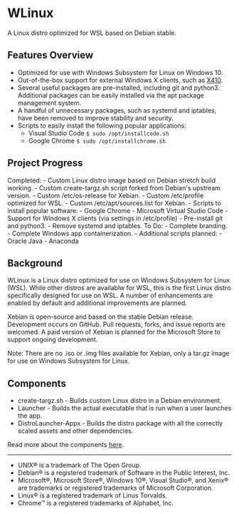 # WLinux

A Linux distro optimized for WSL based on Debian stable.

## Features Overview

- Optimized for use with Windows Subsystem for Linux on Windows 10.
- Out-of-the-box support for external Windows X clients, such as [X410](https://www.microsoft.com/store/productId/9NLP712ZMN9Q).
- Several useful packages are pre-installed, including git and python3. Additional packages can be easily installed via the apt package management system.
- A handful of unnecessary packages, such as systemd and iptables, have been removed to improve stability and security.
- Scripts to easily install the following popular applications:
    - Visual Studio Code `$ sudo /opt/installcode.sh`
    - Google Chrome `$ sudo /opt/installchrome.sh`

## Project Progress

Completed:
    - Custom Linux distro image based on Debian stretch build working.
    - Custom create-targz.sh script forked from Debian's upstream version.
    - Custom /etc/os-release for Xebian.
    - Custom /etc/profile optimized for WSL.
    - Custom /etc/apt/sources.list for Xebian.
    - Scripts to install popular software:
        - Google Chrome
        - Microsoft Virtual Studio Code
    - Support for Windows X clients (via settings in /etc/profile)
    - Pre-install git and python3.
    - Remove systemd and iptables.
To Do:
    - Complete branding.
    - Complete Windows app containerization.
    - Additional scripts planned:
        - Oracle Java
        - Anaconda

## Background

WLinux is a  Linux distro optimized for use on Windows Subsystem for Linux (WSL). While other distros are availablw for WSL, this is the first Linux distro specifically designed for use on WSL. A number of enhancements are enabled by default and additional improvements are planned.

Xebian is open-source and based on the stable Debian release. Development occurs on GitHub. Pull requests, forks, and issue reports are welcomed. A paid version of Xebian is planned for the Microsoft Store to support ongoing development.

Note: There are no .iso or .img files available for Xebian, only a tar.gz image for use on Windows Subsystem for Linux.

## Components

- create-targz.sh - Builds custom Linux distro in a Debian environment.
- Launcher - Builds the actual executable that is run when a user launches the app.
- DistroLauncher-Appx - Builds the distro package with all the correctly scaled assets and other dependencies.

Read more about the components [here](https://github.com/Microsoft/WSL-DistroLauncher). 

----

- UNIX® is a trademark of The Open Group.
- Debian® is a registered trademark of Software in the Public Interest, Inc.
- Microsoft®, Microsoft Store®, Windows 10®, Visual Studio®, and Xenix® are trademarks or registered trademarks of Microsoft Corporation.
- Linux® is a registered trademark of Linus Torvalds.
- Chrome™ is a registered trademarks of Alphabet, Inc.